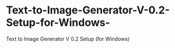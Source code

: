 # Text-to-Image-Generator-V-0.2-Setup-for-Windows-
Text to Image Generator V 0.2 Setup (for Windows)
